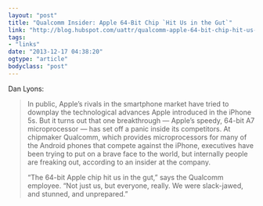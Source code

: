 ```yaml
---
layout: "post"
title: "Qualcomm Insider: Apple 64-Bit Chip `Hit Us in the Gut`"
link: "http://blog.hubspot.com/uattr/qualcomm-apple-64-bit-chip-hit-us-in-gut"
tags: 
- "links"
date: "2013-12-17 04:38:20"
ogtype: "article"
bodyclass: "post"
---
```


Dan Lyons:

> In public, Apple’s rivals in the smartphone market have tried to downplay the technological advances Apple introduced in the iPhone 5s. But it turns out that one breakthrough — Apple’s speedy, 64-bit A7 microprocessor — has set off a panic inside its competitors. At chipmaker Qualcomm, which provides microprocessors for many of the Android phones that compete against the iPhone, executives have been trying to put on a brave face to the world, but internally people are freaking out, according to an insider at the company.
> 
> “The 64-bit Apple chip hit us in the gut,” says the Qualcomm employee. “Not just us, but everyone, really. We were slack-jawed, and stunned, and unprepared.”